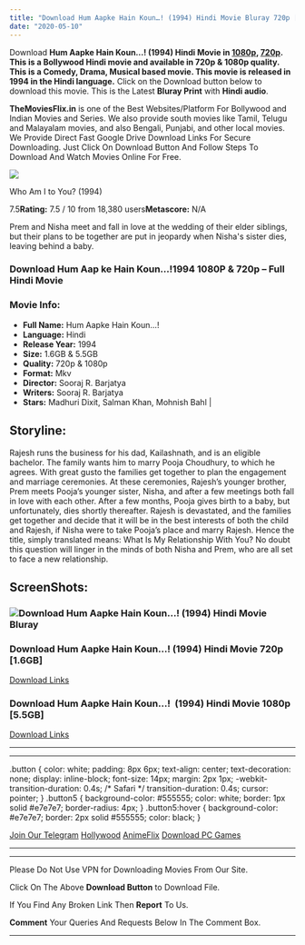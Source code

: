 ```yaml
---
title: "Download Hum Aapke Hain Koun…! (1994) Hindi Movie Bluray 720p [1.6GB] || 1080p [5.5GB]"
date: "2020-05-10"
---
```


Download **Hum Aapke Hain Koun…! (**1994) Hindi Movie in [1080p](https://1moviesflix.com/1080p-movies/), [**720p**](https://1moviesflix.com/720p-movies/). This is a Bollywood Hindi movie and available in 720p & 1080p quality. This is a **Comedy, Drama, Musical** based movie. This movie is released in **1994** in the Hindi language**.** Click on the Download button below to download this movie. This is the Latest **Bluray Print** with **Hindi audio**.

**TheMoviesFlix.in** is one of the Best Websites/Platform For Bollywood and Indian Movies and Series. We also provide south movies like Tamil, Telugu and Malayalam movies, and also Bengali, Punjabi, and other local movies. We Provide Direct Fast Google Drive Download Links For Secure Downloading. Just Click On Download Button And Follow Steps To Download And Watch Movies Online For Free.

[![](https://m.media-amazon.com/images/M/MV5BZjc0ODAwMmItMmQwMy00MmRmLThjOGYtZGEwYjQ2ZjcyYzA3XkEyXkFqcGdeQXVyODE5NzE3OTE@._V1_SX300.jpg)](https://www.imdb.com/title/tt0110076/ "Who Am I to You?")

Who Am I to You? (1994)

7.5**Rating:** 7.5 / 10 from 18,380 users**Metascore:** N/A

Prem and Nisha meet and fall in love at the wedding of their elder siblings, but their plans to be together are put in jeopardy when Nisha's sister dies, leaving behind a baby.

### Download Hum Aap ke Hain Koun…!1994 1080P & 720p – Full Hindi Movie

### Movie Info:

- **Full Name:** Hum Aapke Hain Koun…!
- **Language:** Hindi
- **Release Year:** 1994
- **Size:** 1.6GB & 5.5GB
- **Quality:** 720p & 1080p
- **Format:** Mkv
- **Director:** Sooraj R. Barjatya
- **Writers:** Sooraj R. Barjatya
- **Stars:** Madhuri Dixit, Salman Khan, Mohnish Bahl |

## Storyline:

Rajesh runs the business for his dad, Kailashnath, and is an eligible bachelor. The family wants him to marry Pooja Choudhury, to which he agrees. With great gusto the families get together to plan the engagement and marriage ceremonies. At these ceremonies, Rajesh’s younger brother, Prem meets Pooja’s younger sister, Nisha, and after a few meetings both fall in love with each other. After a few months, Pooja gives birth to a baby, but unfortunately, dies shortly thereafter. Rajesh is devastated, and the families get together and decide that it will be in the best interests of both the child and Rajesh, if Nisha were to take Pooja’s place and marry Rajesh. Hence the title, simply translated means: What Is My Relationship With You? No doubt this question will linger in the minds of both Nisha and Prem, who are all set to face a new relationship.

## ScreenShots:

### ![Download Hum Aapke Hain Koun...! (1994) Hindi Movie Bluray](https://i.imgur.com/sGJb8ZO.jpg)

### Download Hum Aapke Hain Koun…! (1994) Hindi Movie 720p \[1.6GB\] 

[Download Links](https://1moviesflix.com?a270777880=QWszSWZHTDEvdkI5bXJqTitaSWVnL1dXaFdYUlpnYWpsYzhZdVBZQ1pSdktlTWIxaHpLaFVqVmU1b2NtcFdZb1JObGVxNzJPUUNLRkZNV3Y5Rm90Tkloem1OSzBuVzNaUERmL3l4dnlRK0U9)

### Download Hum Aapke Hain Koun…!  (1994) Hindi Movie 1080p \[5.5GB\] 

[Download Links](https://1moviesflix.com?a270777880=QWszSWZHTDEvdkI5bXJqTitaSWVnL1dXaFdYUlpnYWpsYzhZdVBZQ1pSdktlTWIxaHpLaFVqVmU1b2NtcFdZb1VVeGs0OUVpU3htUS81WGtoVTl3dDNiNGNJY3dkeTQyTlZPUGJva2JZbkk9)

* * *

* * *

.button { color: white; padding: 8px 6px; text-align: center; text-decoration: none; display: inline-block; font-size: 14px; margin: 2px 1px; -webkit-transition-duration: 0.4s; /\* Safari \*/ transition-duration: 0.4s; cursor: pointer; } .button5 { background-color: #555555; color: white; border: 1px solid #e7e7e7; border-radius: 4px; } .button5:hover { background-color: #e7e7e7; border: 2px solid #555555; color: black; }

[Join Our Telegram](http://gdrivepro.xyz/join.php) [Hollywood](https://moviesverse.com/) [AnimeFlix](https://animeflix.in/) [Download PC Games](https://gamesflix.net/)  

* * *

* * *

  

Please Do Not Use VPN for Downloading Movies From Our Site.

Click On The Above **Download Button** to Download File.

If You Find Any Broken Link Then **Report** To Us.

**Comment** Your Queries And Requests Below In The Comment Box.

* * *
